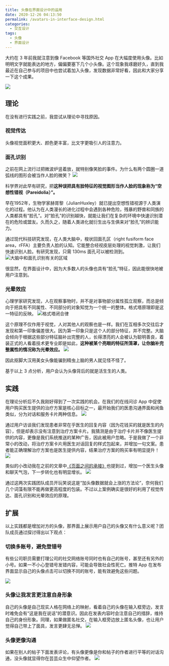 ```yaml
---
title: 头像在界面设计中的运用
date: 2020-12-26 04:13:50
permalink: /avatars-in-interface-design.html
categories:
  - 交互设计
tags:
  - 头像
  - 界面设计
---
```


大约在 3 年前我就注意到像 Facebook 等国外社交 App 在大幅度使用头像。比如明明文字就能表达的地方，偏偏要塞下几个小头像。这个现象我琢磨好久，直到我最近在自己参与的项目中也尝试着加入头像，发现数据非常好看，因此和大家分享一下这个成果。

![](http://pic.ftium4.com/1240-20201226041451043.png)

<!-- more -->

## 理论

在没有进行实践之前，我尝试从理论中寻找原因。

### 视觉传达

头像视觉面积更大、颜色更丰富，比文字更吸引人的注意力。

### 面孔识别

之前在网上流行过把微波炉竖着放，就特别像笑脸的事件。为什么有两个圆圈一道弧线的图形会被当作人脸的微笑？
![](http://pic.ftium4.com/1240-20201226041456862.png)

科学界对此早有研究，把**这种误把具有脸特征的视觉图形当作人脸的现象称为“空想性错视（Pareidolia）”。**

早在1952年，生物学家赫胥黎（JulianHuxley）就已提出空想性错视源于人类演化的过程。他认为在人类漫长的进化过程中会遇到各种危险，残暴的野兽和同族的人类都具有“脸孔”。对“脸孔”的识别越快，就能让我们在复杂的环境中快速识别潜在的危险或盟友。久而久之，随着人类进化就衍生出与生俱来对“脸孔”的辨识能力。

通过现代科技研究发现，在人类大脑中，梭状回面孔区（right fusiform face area，rFFA）主要负责人脸的认知。它能整合经视皮层处理的视觉刺激，让我们快速识别人脸。有研究发现，只需 130ms 面孔可以被检测到。
![大脑中和面孔识别有关的区域](http://pic.ftium4.com/1240-20201226041501573.png)

很显然，在界面设计中，因为大多数人的头像也具有“脸孔”特征，因此能很快地被用户注意到。

### 光晕效应

心理学家研究发现，人在观察事物时，并不是对事物部分属性孤立观察，而总是倾向于把具有不同属性、不同部分的对象知觉为一个统一的整体。格式塔原理即是这一特征的反映。
![格式塔闭合律](http://pic.ftium4.com/1240-20201226041506564.png)

这个原理不仅作用于视觉，人对其他人的观察也是一样。我们在互相多次交往后才发现和第一印象偏差很大。因为第一印象只是这个人的部分特征，并不完整。大脑会倾向于根据这些部分特征脑补出完整的人，长得漂亮的人会被认为聪明善良，着装正式的人看着技术更专业即是如此，**这种被某个亮眼的特征所笼罩，让你脑补完整属性的情况称为光晕效应。**
![](http://pic.ftium4.com/1240-20201226041509411.png)

因此抠脚大汉用美女头像能骗到精虫上脑的男人就见怪不怪了。

基于以上 3 点分析，用户会认为头像背后的就是活生生的人类。

## 实践

在理论分析后不久我刚好得到了一次实践的机会。在我们的在线问诊 App 中促使用户购买医生提供的治疗方案是核心目标之一，最开始我们的医患沟通界面和闲鱼类似，分为对话和服务卡片两种信息。
![](http://pic.ftium4.com/1240-20201226041514070.png)

通过用户访谈我们发现患者非常在乎医生的回复内容（因为花钱买的就是医生的内容），但是却表示没有注意到治疗方案卡片。我猜测是由于治疗卡片并不像医生提供的内容，更像是我们系统推送的某种广告，因此被用户忽略。于是我做了一个非常小的改动，将治疗方案卡片用医生对话回复的样式包起来，并增加一句文案。患者能正确理解治疗方案也是医生提供内容，结果治疗方案的购买率有明显提升！
![](http://pic.ftium4.com/1240-20201226041517632.png)

类似的小改动我在之前的文章中[《页面之间的承接》](https://www.jianshu.com/p/9fd412f8931f)也提到过，增加一个医生头像和聊天气泡，下一步转化也有明显增长。
![](http://pic.ftium4.com/1240-20201226041521745.png)


通过这两次实践团队成员开玩笑说这是“加头像数据就会上涨的方法论”，奈何我们几个词藻有限不能再做更高程度的包装。不过以上案例确实是很好的利用了视觉传达、面孔识别和光晕效应的原理。

## 扩展

以上实践都是增加对方的头像，那界面上展示用户自己的头像又有什么意义呢？团队成员通过探讨得出以下观点：

### 切换多账号，避免登错号

有些公司职员需要打理公司的社交网络账号同时也有自己的账号，甚至还有另外的小号。如果一不小心登错号发错内容，可能会导致社会性死亡。推特 App 在发布界面显示自己的头像点击可以切换不同的账号，能有效避免这些问题。

![](http://pic.ftium4.com/1240-20201226041525284.png)


### 头像让我发言更注意自身形象

自己的头像是自己现实人格在网络上的映射，看着自己的头像在输入框旁边，发言时难免会有“这是我在说话”的潜意识。因此在发表内容时会注意自己的措辞，维持自己的身份形象。同理，如果做匿名社交，在输入框旁边放上匿名头像，也让用户觉得自己带上了面具，发言更肆无忌惮。
![](http://pic.ftium4.com/1240-20201226041529890.png)

### 头像更像沟通

如果在别人的帖子下面发表评论，有头像更像是你和帖子的作者进行平等的对话沟通，没头像就显得你在芸芸众生中仰望作者。
![](http://pic.ftium4.com/1240-20201226041534264.png)